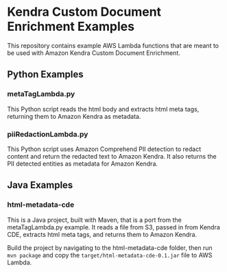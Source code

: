 # Kendra Custom Document Enrichment Examples

This repository contains example AWS Lambda functions that are meant to be used with Amazon Kendra Custom Document Enrichment.

## Python Examples

### metaTagLambda.py

This Python script reads the html body and extracts html meta tags, returning them to Amazon Kendra as metadata.

### piiRedactionLambda.py

This Python script uses Amazon Comprehend PII detection to redact content and return the redacted text to Amazon Kendra. It also returns the PII detected entities as metadata for Amazon Kendra.


## Java Examples

### html-metadata-cde

This is a Java project, built with Maven, that is a port from the metaTagLambda.py example.  It reads a file from S3, passed in from Kendra CDE, extracts html meta tags, and returns them to Amazon Kendra. 

Build the project by navigating to the html-metadata-cde folder, then run `mvn package` and copy the `target/html-metadata-cde-0.1.jar` file to AWS Lambda.
